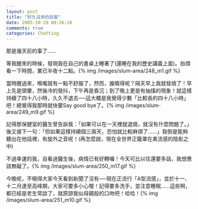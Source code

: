 ```yaml
---
layout: post
title: "好久沒來的訪客"
date: 2005-10-28 00:26:20
comments: true
categories: Chatting
---
```

<p>那是幾天前的事了......</p><p>等我醒來的時候，發現我在自己的書桌上睡著了(還睡在我的歷史講義上面)。抬頭看一下時間，業已半夜十二點。{% img /images/slum-area/248_m1.gif %}</p><p>當時醒過來，喉嚨就有一點不舒服了，然而，誰曉得呢？隔天早上我就發燒了！早上先是頭暈，然後冷的發抖，下午再是昏沉；到了晚上更是有抽搐的現象！就這樣持續了四十八小時，久久不退去──這大概是我覺得少數「比較長的四十八小時」吧！總覺得我那時就快要Say good bye了。{% img /images/slum-area/249_m9.gif %}</p><p>記得那保健室的醫生曾告訴我：「如果可以在一天裡就退燒，就沒有什麼問題了。」後又接下一句：「但如果這樣持續個三兩天，恐怕就比較麻煩了......」我倒是能夠聽出在他話裡，有旋外之音呢！(再怎麼說，現在全世界正籠罩在禽流感的陰影之中)</p><p>不過幸運的我，自看過醫生後，病情已有好轉囉！今天可比以往還要多話，我想應該無礙了。{% img /images/slum-area/250_m17.gif %}</p><p>今晚呢，不曉得大家今天看到新聞了沒有──現在正流行「A型流感」，並於十一、十二月達至高峰期，大家可要多小心喔！記得要多洗手，並注意睡眠......這些啊，都已經是老生常談了，就原諒我似母親般的口吻吧！哈哈！{% img /images/slum-area/251_m10.gif %}</p><p />
